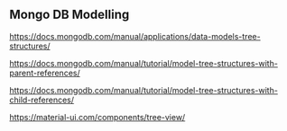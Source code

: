## Mongo DB Modelling

https://docs.mongodb.com/manual/applications/data-models-tree-structures/

https://docs.mongodb.com/manual/tutorial/model-tree-structures-with-parent-references/

https://docs.mongodb.com/manual/tutorial/model-tree-structures-with-child-references/

https://material-ui.com/components/tree-view/
